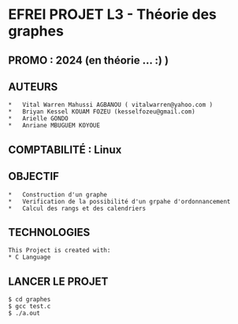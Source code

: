 # EFREI PROJET L3 - Théorie des graphes 

## PROMO : 2024 (en théorie ... :) )

## AUTEURS
    *   Vital Warren Mahussi AGBANOU ( vitalwarren@yahoo.com )
    *   Briyan Kessel KOUAM FOZEU (kesselfozeu@gmail.com)
    *   Arielle GONDO
    *   Anriane MBUGUEM KOYOUE

## COMPTABILITÉ : Linux 

## OBJECTIF
    
    *   Construction d'un graphe
    *   Verification de la possibilité d'un grpahe d'ordonnancement
    *   Calcul des rangs et des calendriers

## TECHNOLOGIES
    This Project is created with:
    * C Language
        
## LANCER LE PROJET

```
$ cd graphes
$ gcc test.c
$ ./a.out
```